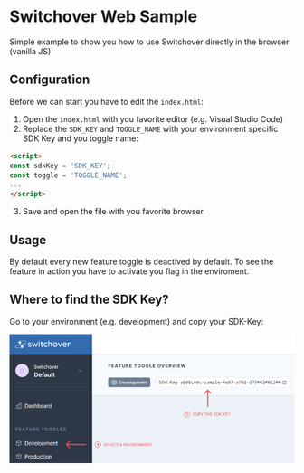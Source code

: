 # Switchover Web Sample

Simple example to show you how to use Switchover directly in the browser (vanilla JS)

## Configuration

Before we can start you have to edit the `index.html`:

1. Open the `index.html` with you favorite editor (e.g. Visual Studio Code)
2. Replace the `SDK_KEY` and `TOGGLE_NAME` with your environment specific SDK Key and you toggle name:
```html
<script>
const sdkKey = 'SDK_KEY';
const toggle = 'TOGGLE_NAME';
...
</script>
```

3. Save and open the file with you favorite browser

## Usage

By default every new feature toggle is deactived by default. To see the feature in action you have to activate you flag in the enviroment.

## Where to find the SDK Key?

Go to your environment (e.g. development) and copy your SDK-Key:

![Switchover SDK Key](/doc/copy_sdk_key.jpg)